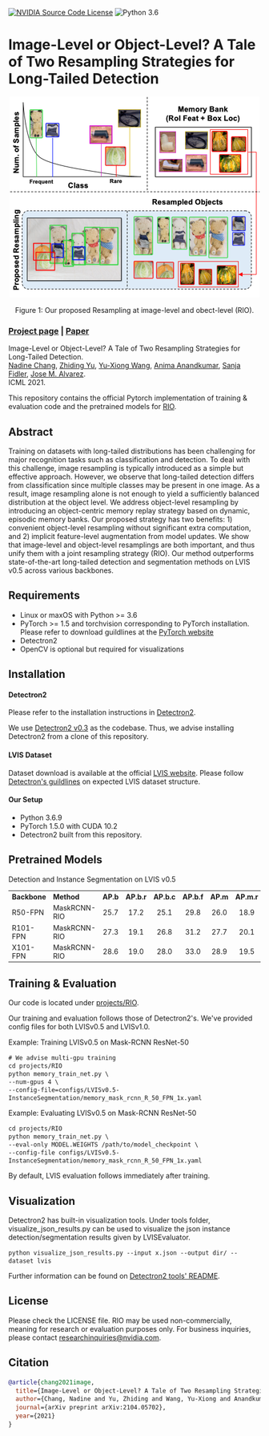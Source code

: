 [![NVIDIA Source Code License](https://img.shields.io/badge/license-NSCL-blue.svg)](https://github.com/NVlabs/RIO/blob/master/LICENSE)
![Python 3.6](https://img.shields.io/badge/python-3.6-green.svg)

# Image-Level or Object-Level? A Tale of Two Resampling Strategies for Long-Tailed Detection

<!-- ![image](resources/image.png) -->
<div align="center">
  <img src="./resources/github_thumbnail.png" height="400">
</div>
<p align="center">
  Figure 1: Our proposed Resampling at image-level and obect-level (RIO).
</p>

### [Project page](https://github.com/NVlabs/RIO) | [Paper](https://arxiv.org/abs/2104.05702) 

Image-Level or Object-Level? A Tale of Two Resampling Strategies for Long-Tailed Detection. <br>
[Nadine Chang](nadinechang.com), [Zhiding Yu](https://chrisding.github.io), [Yu-Xiong Wang](https://yxw.web.illinois.edu), [Anima Anandkumar](http://tensorlab.cms.caltech.edu/users/anima/), [Sanja Fidler](https://www.cs.utoronto.ca/~fidler/), [Jose M. Alvarez](https://rsu.data61.csiro.au/people/jalvarez/).<br>
ICML 2021.

This repository contains the official Pytorch implementation of training & evaluation code and the pretrained models for [RIO](https://arxiv.org/abs/2104.05702).<br>

## Abstract
Training on datasets with long-tailed distributions has been challenging for major recognition tasks such as classification and detection. To deal with this challenge, image resampling is typically introduced as a simple but effective approach. However, we observe that long-tailed detection differs from classification since multiple classes may be present in one image. As a result, image resampling alone is not enough to yield a sufficiently balanced distribution at the object level. We address object-level resampling by introducing an object-centric memory replay strategy based on dynamic, episodic memory banks. Our proposed strategy has two benefits: 1) convenient object-level resampling without significant extra computation, and 2) implicit feature-level augmentation from model updates. We show that image-level and object-level resamplings are both important, and thus unify them with a joint resampling strategy (RIO). Our method outperforms state-of-the-art long-tailed detection and segmentation methods on LVIS v0.5 across various backbones. <br>


## Requirements
- Linux or maxOS with Python >= 3.6
- PyTorch >= 1.5 and torchvision corresponding to PyTorch installation. Please refer to download guildlines at the [PyTorch website](pytorch.org)
- Detectron2 
- OpenCV is optional but required for visualizations

## Installation

#### Detectron2 
Please refer to the installation instructions in [Detectron2](https://github.com/facebookresearch/detectron2/blob/master/INSTALL.md).<br>

We use [Detectron2 v0.3](https://github.com/facebookresearch/detectron2/tree/d54c674d46c88f60a0d1215f80b4f353bfba76db) as the codebase. Thus, we advise installing Detectron2 from a clone of this repository.

#### LVIS Dataset 
Dataset download is available at the official [LVIS website](https://www.lvisdataset.org/dataset). Please follow [Detectron's guildlines](https://github.com/facebookresearch/detectron2/tree/master/datasets) on expected LVIS dataset structure.

#### Our Setup
- Python 3.6.9
- PyTorch 1.5.0 with CUDA 10.2
- Detectron2 built from this repository.

## Pretrained Models

Detection and Instance Segmentation on LVIS v0.5
<table><tbody>
<!-- START TABLE -->
<!-- TABLE HEADER -->
<th valign="bottom", align="left">Backbone</th>
<th valign="bottom", align="left">Method</th>
<th valign="bottom">AP.b</th>
<th valign="bottom">AP.b.r</th>
<th valign="bottom">AP.b.c</th>
<th valign="bottom">AP.b.f</th>
<th valign="bottom">AP.m</th>
<th valign="bottom">AP.m.r</th>
<th valign="bottom">AP.m.c</th>
<th valign="bottom">AP.m.f</th>
<th valign="bottom">download</th>
<tr>
<td align="left">R50-FPN</td>
<td align="left">MaskRCNN-RIO</td>
<td align="center">25.7</td>
<td align="center">17.2</td>
<td align="center">25.1</td>
<td align="center">29.8</td>
<td align="center">26.0</td>
<td align="center">18.9</td>
<td align="center">26.2</td>
<td align="center">28.5</td>
<td align="center"><a href="https://drive.google.com/file/d/1hvd8tHkhGBnK07OIv2Wa0328uCJSKl-4/view?usp=sharing">model</a></td>
</tr>
  
<tr>
<td align="left">R101-FPN</td>
<td align="left">MaskRCNN-RIO</td>
<td align="center">27.3</td>
<td align="center">19.1</td>
<td align="center">26.8</td>
<td align="center">31.2</td>
<td align="center">27.7</td>
<td align="center">20.1</td>
<td align="center">28.3</td>
<td align="center">30.0</td>
<td align="center"><a href="https://drive.google.com/file/d/161hJdbhtZuWAU-WP7DOca74mKAE3pc8G/view?usp=sharing">model</a></td>
</tr>
  
<tr>
<td align="left">X101-FPN</td>
<td align="left">MaskRCNN-RIO</td>
<td align="center">28.6</td>
<td align="center">19.0</td>
<td align="center">28.0</td>
<td align="center">33.0</td>
<td align="center">28.9</td>
<td align="center">19.5</td>
<td align="center">29.7</td>
<td align="center">31.6</td>
<td align="center"><a href="https://drive.google.com/file/d/1MdFhBF_Up842GYJ3929Up1eOXDk2Y-HF/view?usp=sharing">model</a></td>
</tr>
</tbody></table>

## Training & Evaluation

Our code is located under [projects/RIO](https://github.com/NVlabs/RIO/tree/master/projects/RIO). <br>

Our training and evaluation follows those of Detectron2's. We've provided config files for both LVISv0.5 and LVISv1.0.

Example: Training LVISv0.5 on Mask-RCNN ResNet-50

```
# We advise multi-gpu training
cd projects/RIO
python memory_train_net.py \
--num-gpus 4 \
--config-file=configs/LVISv0.5-InstanceSegmentation/memory_mask_rcnn_R_50_FPN_1x.yaml 
```

Example: Evaluating LVISv0.5 on Mask-RCNN ResNet-50
```
cd projects/RIO
python memory_train_net.py \
--eval-only MODEL.WEIGHTS /path/to/model_checkpoint \
--config-file configs/LVISv0.5-InstanceSegmentation/memory_mask_rcnn_R_50_FPN_1x.yaml  
```

By default, LVIS evaluation follows immediately after training. 

## Visualization
Detectron2 has built-in visualization tools. Under tools folder, visualize_json_results.py can be used to visualize the json instance detection/segmentation results given by LVISEvaluator. 

```
python visualize_json_results.py --input x.json --output dir/ --dataset lvis
```

Further information can be found on [Detectron2 tools' README](https://github.com/facebookresearch/detectron2/tree/master/tools).


## License
Please check the LICENSE file. RIO may be used non-commercially, meaning for research or 
evaluation purposes only. For business inquiries, please contact 
[researchinquiries@nvidia.com](mailto:researchinquiries@nvidia.com).


## Citation


```BibTeX
@article{chang2021image,
  title={Image-Level or Object-Level? A Tale of Two Resampling Strategies for Long-Tailed Detection},
  author={Chang, Nadine and Yu, Zhiding and Wang, Yu-Xiong and Anandkumar, Anima and Fidler, Sanja and Alvarez, Jose M},
  journal={arXiv preprint arXiv:2104.05702},
  year={2021}
}
```
